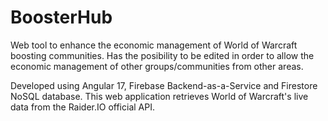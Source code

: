 # BoosterHub

Web tool to enhance the economic management of World of Warcraft boosting communities.
Has the posibility to be edited in order to allow the economic management of other groups/communities from other areas.

Developed using Angular 17, Firebase Backend-as-a-Service and Firestore NoSQL database.
This web application retrieves World of Warcraft's live data from the Raider.IO official API.
